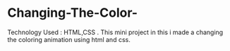 # Changing-The-Color-
Technology Used : HTML,CSS  . This mini project in this i made a changing the coloring animation using html  and css.
